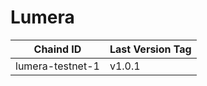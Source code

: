 # Lumera

|Chaind ID | Last Version Tag |
|----------|------------------|
|lumera-testnet-1 | v1.0.1 |